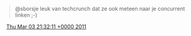 > @sborsje leuk van techcrunch dat ze ook meteen naar je concurrent linken ;\-\)

<img src="../../media/tweet.ico" width="12" /> [Thu Mar 03 21:32:11 +0000 2011](https://twitter.com/DromerDenker/status/43423447728136192)